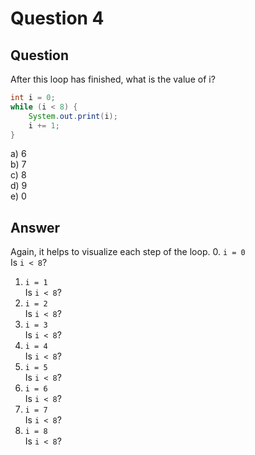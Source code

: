 # Question 4
## Question
After this loop has finished, what is the value of i?
```java
int i = 0;
while (i < 8) {
	System.out.print(i);
	i += 1;
}
```
a) 6  
b) 7  
c) 8  
d) 9  
e) 0  
## Answer
Again, it helps to visualize each step of the loop.
0. `i = 0`  
Is `i < 8`?
1. `i = 1`  
Is `i < 8`?
2. `i = 2`  
Is `i < 8`?
3. `i = 3`  
Is `i < 8`?
4. `i = 4`  
Is `i < 8`?
5. `i = 5`  
Is `i < 8`?
6. `i = 6`  
Is `i < 8`?
7. `i = 7`  
Is `i < 8`?
8. `i = 8`  
Is `i < 8`?

